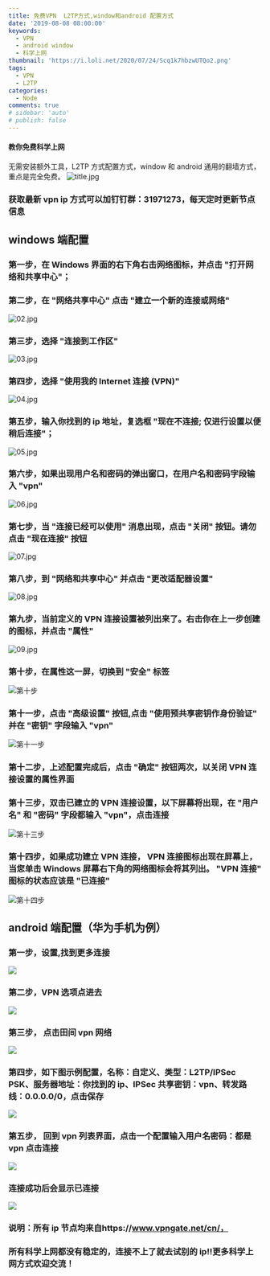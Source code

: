 ```yaml
---
title: 免费VPN  L2TP方式,window和android 配置方式
date: '2019-08-08 08:00:00'
keywords:
  - VPN
  - android window
  - 科学上网
thumbnail: 'https://i.loli.net/2020/07/24/Scq1k7hbzwUTQo2.png'
tags:
  - VPN
  - L2TP
categories:
  - Node
comments: true
# sidebar: 'auto'
# publish: false
---
```


#### 教你免费科学上网

无需安装额外工具，L2TP 方式配置方式，window 和 android 通用的翻墙方式，重点是完全免费。
![title.jpg](https://i.loli.net/2020/07/24/Scq1k7hbzwUTQo2.png)

### 获取最新 vpn ip 方式可以加钉钉群：31971273，每天定时更新节点信息

<!-- more -->

## windows 端配置

### 第一步，在 Windows 界面的右下角右击网络图标，并点击 "打开网络和共享中心"；

### 第二步，在 "网络共享中心" 点击 "建立一个新的连接或网络"

![02.jpg](https://i.loli.net/2020/07/24/6LnqXO3rRdVkolc.jpg)

### 第三步，选择 "连接到工作区"

![03.jpg](https://i.loli.net/2020/07/24/RMHUC8u379EzFcb.jpg)

### 第四步，选择 "使用我的 Internet 连接 (VPN)"

![04.jpg](https://i.loli.net/2020/07/24/JHIajRqOKbLhBiV.jpg)

### 第五步，输入你找到的 ip 地址，复选框 "现在不连接; 仅进行设置以便稍后连接"；

![05.jpg](https://i.loli.net/2020/07/24/ivrukAPn3S1jwDt.jpg)

### 第六步，如果出现用户名和密码的弹出窗口，在用户名和密码字段输入 "vpn"

![06.jpg](https://i.loli.net/2020/07/24/ImFOdcXxVs5pK9E.jpg)

### 第七步，当 "连接已经可以使用" 消息出现，点击 "关闭" 按钮。请勿点击 "现在连接" 按钮

![07.jpg](https://i.loli.net/2020/07/24/zWTcvOIHhfKuMD4.jpg)

### 第八步，到 "网络和共享中心" 并点击 "更改适配器设置"

![08.jpg](https://i.loli.net/2020/07/24/NTa3H9EubIidcLG.jpg)

### 第九步，当前定义的 VPN 连接设置被列出来了。右击你在上一步创建的图标，并点击 "属性"

![09.jpg](https://i.loli.net/2020/07/24/HxFrMLXQJP3hnON.jpg)

### 第十步，在属性这一屏，切换到 "安全" 标签

![第十步](https://cdn.jsdelivr.net/gh/lightzhu/public_cdn@0.6.6/image/vpn/10.jpg)

### 第十一步，点击 "高级设置" 按钮,点击 "使用预共享密钥作身份验证" 并在 "密钥" 字段输入 "vpn"

![第十一步](https://cdn.jsdelivr.net/gh/lightzhu/public_cdn@0.6.6/image/vpn/11.jpg)

### 第十二步，上述配置完成后，点击 "确定" 按钮两次，以关闭 VPN 连接设置的属性界面

### 第十三步，双击已建立的 VPN 连接设置，以下屏幕将出现，在 "用户名" 和 "密码" 字段都输入 "vpn"，点击连接

![第十三步](https://cdn.jsdelivr.net/gh/lightzhu/public_cdn@0.6.6/image/vpn/12.jpg)

### 第十四步，如果成功建立 VPN 连接， VPN 连接图标出现在屏幕上，当您单击 Windows 屏幕右下角的网络图标会将其列出。 "VPN 连接" 图标的状态应该是 "已连接"

![第十四步](https://cdn.jsdelivr.net/gh/lightzhu/public_cdn@0.6.6/image/vpn/14.jpg)

## android 端配置（华为手机为例）

### 第一步，设置,找到更多连接

![](https://cdn.jsdelivr.net/gh/lightzhu/public_cdn@0.6.6/image/vpn/android01.jpg)

### 第二步，VPN 选项点进去

![](https://cdn.jsdelivr.net/gh/lightzhu/public_cdn@0.6.6/image/vpn/android02.jpg)

### 第三步， 点击田间 vpn 网络

![](https://cdn.jsdelivr.net/gh/lightzhu/public_cdn@0.6.6/image/vpn/android03.jpg)

### 第四步，如下图示例配置，名称：自定义、类型：L2TP/IPSec PSK、服务器地址：你找到的 ip、IPSec 共享密钥：vpn、转发路线：0.0.0.0/0，点击保存

![](https://cdn.jsdelivr.net/gh/lightzhu/public_cdn@0.6.6/image/vpn/android05.jpg)

### 第五步， 回到 vpn 列表界面，点击一个配置输入用户名密码：都是 vpn 点击连接

![](https://cdn.jsdelivr.net/gh/lightzhu/public_cdn@0.6.6/image/vpn/android06.jpg)

### 连接成功后会显示已连接

![](https://cdn.jsdelivr.net/gh/lightzhu/public_cdn@0.6.6/image/vpn/android07.jpg)

### 说明：所有 ip 节点均来自https://www.vpngate.net/cn/，

### 所有科学上网都没有稳定的，连接不上了就去试别的 ip!!更多科学上网方式欢迎交流！
